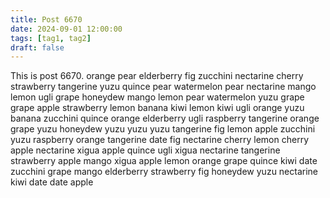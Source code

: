```yaml
---
title: Post 6670
date: 2024-09-01 12:00:00
tags: [tag1, tag2]
draft: false
---
```

This is post 6670.
orange
pear
elderberry
fig
zucchini
nectarine
cherry
strawberry
tangerine
yuzu
quince
pear
watermelon
pear
nectarine
mango
lemon
ugli
grape
honeydew
mango
lemon
pear
watermelon
yuzu
grape
grape
apple
strawberry
lemon
banana
kiwi
lemon
kiwi
ugli
orange
yuzu
banana
zucchini
quince
orange
elderberry
ugli
raspberry
tangerine
orange
grape
yuzu
honeydew
yuzu
yuzu
yuzu
tangerine
fig
lemon
apple
zucchini
yuzu
raspberry
orange
tangerine
date
fig
nectarine
cherry
lemon
cherry
apple
nectarine
xigua
apple
quince
ugli
xigua
nectarine
tangerine
strawberry
apple
mango
xigua
apple
lemon
orange
grape
quince
kiwi
date
zucchini
grape
mango
elderberry
strawberry
fig
honeydew
yuzu
nectarine
kiwi
date
date
apple
